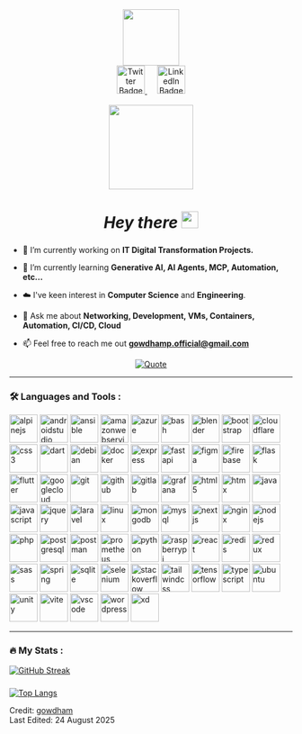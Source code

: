 
<div id="header" align="center">
  <img src="https://media.giphy.com/media/hqU2KkjW5bE2v2Z7Q2/giphy.gif" width="100"/>

  <div id="badges">
    <a href="https://twitter.com/Gowdham_surya/">
      <img src="https://user-images.githubusercontent.com/103630404/181740594-a5ce2f18-b241-4af0-b185-9861be749799.png" width="50px" alt="Twitter Badge"/>
    </a>
    &emsp;
    <a href="https://www.linkedin.com/in/gowdhamp/">
      <img src="https://user-images.githubusercontent.com/103630404/181175782-37f58596-db4d-4a4e-861b-95779241f8a7.png" width="50px" alt="LinkedIn Badge"/>
    </a>
    <!-- &emsp; -->
    <!-- <a href="http://instagram.com/__gowdham_official_">
      <img src="https://user-images.githubusercontent.com/103630404/181739423-40f45e04-68ac-40a0-9958-11314bdba285.png" width="50px" alt="LinkedIn Badge"/>
    </a> -->
  </div>
  <br/>
  <img src="https://komarev.com/ghpvc/?username=gowtham-surya&style=flat-square&color=green" width="150px" alt=""/>
  
  <h1>
    <i>Hey there</i>
    <img src="https://media.giphy.com/media/hvRJCLFzcasrR4ia7z/giphy.gif" width="30px"/>
  </h1>
</div>

###

<!--Intro start-->
- 🔭 I’m currently working on **IT Digital Transformation Projects.**

- 🌱 I’m currently learning **Generative AI, AI Agents, MCP, Automation, etc...**

- ☁️ I've keen interest in **Computer Science** and **Engineering**.

- 💬 Ask me about **Networking, Development, VMs, Containers, Automation, CI/CD, Cloud**

- 📫 Feel free to reach me out **gowdhamp.official@gmail.com**
<!--Intro end-->


<p align="center">
	<a href="https://github.com/piyushsuthar/github-readme-quotes"> 
    <img alt="Quote" src="https://quotes-github-readme.vercel.app/api?type=horizontal&theme=tokyonight&quote=Any+fool+can+write+code+that+a+computer+can+understand.+Good+programmers+write+code+that+humans+can+understand&author=Martin+Fowler">
  </a>
</p>

---

### :hammer_and_wrench: Languages and Tools :

<div>
<img alt="alpinejs" title="alpinejs" height=50 src="https://skillicons.dev/icons?i=alpinejs"/> 
<img alt="androidstudio" title="androidstudio" height=50 src="https://skillicons.dev/icons?i=androidstudio"/>
<img alt="ansible" title="ansible" height=50 src="https://skillicons.dev/icons?i=ansible"/> 
<img alt="amazonwebservices" title="amazonwebservices" height=50 src="https://skillicons.dev/icons?i=aws"/> 
<img alt="azure" title="azure" height=50 src="https://skillicons.dev/icons?i=azure"/> 
<img alt="bash" title="bash" height=50 src="https://skillicons.dev/icons?i=bash"/> 
<img alt="blender" title="blender" height=50 src="https://skillicons.dev/icons?i=blender"/> 
<img alt="bootstrap" title="bootstrap" height=50 src="https://skillicons.dev/icons?i=bootstrap"/> 
<img alt="cloudflare" title="cloudflare" height=50 src="https://skillicons.dev/icons?i=cloudflare"/> 
<img alt="css3" title="css3" height=50 src="https://skillicons.dev/icons?i=css"/> 
<img alt="dart" title="dart" height=50 src="https://skillicons.dev/icons?i=dart"/> 
<img alt="debian" title="debian" height=50 src="https://skillicons.dev/icons?i=debian"/> 
<img alt="docker" title="docker" height=50 src="https://skillicons.dev/icons?i=docker"/> 
<img alt="express" title="express" height=50 src="https://skillicons.dev/icons?i=express"/> 
<img alt="fastapi" title="fastapi" height=50 src="https://skillicons.dev/icons?i=fastapi"/> 
<img alt="figma" title="figma" height=50 src="https://skillicons.dev/icons?i=figma"/> 
<img alt="firebase" title="firebase" height=50 src="https://skillicons.dev/icons?i=firebase"/> 
<img alt="flask" title="flask" height=50 src="https://skillicons.dev/icons?i=flask"/> 
<img alt="flutter" title="flutter" height=50 src="https://skillicons.dev/icons?i=flutter"/> 
<img alt="googlecloud" title="googlecloud" height=50 src="https://skillicons.dev/icons?i=gcp"/> 
<img alt="git" title="git" height=50 src="https://skillicons.dev/icons?i=git"/> 
<img alt="github" title="github" height=50 src="https://skillicons.dev/icons?i=github"/> 
<img alt="gitlab" title="gitlab" height=50 src="https://skillicons.dev/icons?i=gitlab"/> 
<img alt="grafana" title="grafana" height=50 src="https://skillicons.dev/icons?i=grafana"/> 
<img alt="html5" title="html5" height=50 src="https://skillicons.dev/icons?i=html"/> 
<img alt="htmx" title="htmx" height=50 src="https://skillicons.dev/icons?i=htmx"/> 
<img alt="java" title="java" height=50 src="https://skillicons.dev/icons?i=java"/> 
<img alt="javascript" title="javascript" height=50 src="https://skillicons.dev/icons?i=js"/>  
<img alt="jquery" title="jquery" height=50 src="https://skillicons.dev/icons?i=jquery"/> 
<img alt="laravel" title="laravel" height=50 src="https://skillicons.dev/icons?i=laravel"/> 
<img alt="linux" title="linux" height=50 src="https://skillicons.dev/icons?i=linux"/> 
<img alt="mongodb" title="mongodb" height=50 src="https://skillicons.dev/icons?i=mongodb"/> 
<img alt="mysql" title="mysql" height=50 src="https://skillicons.dev/icons?i=mysql"/> 
<img alt="nextjs" title="nextjs" height=50 src="https://skillicons.dev/icons?i=nextjs"/> 
<img alt="nginx" title="nginx" height=50 src="https://skillicons.dev/icons?i=nginx"/> 
<img alt="nodejs" title="nodejs" height=50 src="https://skillicons.dev/icons?i=nodejs"/> 
<img alt="php" title="php" height=50 src="https://skillicons.dev/icons?i=php"/> 
<img alt="postgresql" title="postgresql" height=50 src="https://skillicons.dev/icons?i=postgres"/> 
<img alt="postman" title="postman" height=50 src="https://skillicons.dev/icons?i=postman"/> 
<img alt="prometheus" title="prometheus" height=50 src="https://skillicons.dev/icons?i=prometheus"/> 
<img alt="python" title="python" height=50 src="https://skillicons.dev/icons?i=py"/> 
<img alt="raspberrypi" title="raspberrypi" height=50 src="https://skillicons.dev/icons?i=raspberrypi"/> 
<img alt="react" title="react" height=50 src="https://skillicons.dev/icons?i=react"/> 
<img alt="redis" title="redis" height=50 src="https://skillicons.dev/icons?i=redis"/> 
<img alt="redux" title="redux" height=50 src="https://skillicons.dev/icons?i=redux"/> 
<img alt="sass" title="sass" height=50 src="https://skillicons.dev/icons?i=sass"/>  
<img alt="spring" title="spring" height=50 src="https://skillicons.dev/icons?i=spring"/>  
<img alt="sqlite" title="sqlite" height=50 src="https://skillicons.dev/icons?i=sqlite"/>  
<img alt="selenium" title="selenium" height=50 src="https://skillicons.dev/icons?i=selenium"/> 
<img alt="stackoverflow" title="stackoverflow" height=50 src="https://skillicons.dev/icons?i=stackoverflow"/> 
<img alt="tailwindcss" title="tailwindcss" height=50 src="https://skillicons.dev/icons?i=tailwind"/> 
<img alt="tensorflow" title="tensorflow" height=50 src="https://skillicons.dev/icons?i=tensorflow"/> 
<img alt="typescript" title="typescript" height=50 src="https://skillicons.dev/icons?i=ts"/> 
<img alt="ubuntu" title="ubuntu" height=50 src="https://skillicons.dev/icons?i=ubuntu"/> 
<img alt="unity" title="unity" height=50 src="https://skillicons.dev/icons?i=unity"/> 
<img alt="vite" title="vite" height=50 src="https://skillicons.dev/icons?i=vite"/> 
<img alt="vscode" title="vscode" height=50 src="https://skillicons.dev/icons?i=vscode"/> 
<img alt="wordpress" title="wordpress" height=50 src="https://skillicons.dev/icons?i=wordpress"/> 
<img alt="xd" title="xd" height=50 src="https://skillicons.dev/icons?i=xd"/> 
</div>

___

### :fire: My Stats :
[![GitHub Streak](http://streak-stats.demolab.com/?user=gowdhamp&theme=dark&background=000000)](https://git.io/streak-stats)
###
[![Top Langs](https://github-readme-stats.vercel.app/api/top-langs/?username=gowdhamp&layout=compact&theme=vision-friendly-dark&langs_count=10)](https://github.com/anuraghazra/github-readme-stats)
  
Credit: [gowdham](https://github.com/gowdhamp) <br>
Last Edited: 24 August 2025

<!---
gowtham-surya/gowtham-surya is a ✨ special ✨ repository because its `README.md` (this file) appears on your GitHub profile.
You can click the Preview link to take a look at your changes.
--->
